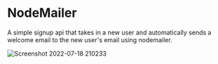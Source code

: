 # NodeMailer


A simple signup api that takes in a new user and automatically sends a welcome email to the new user's email using nodemailer.

![Screenshot 2022-07-18 210233](https://user-images.githubusercontent.com/32121772/179626107-a733bef1-06e7-451a-8c01-bb2578b57b88.png)
